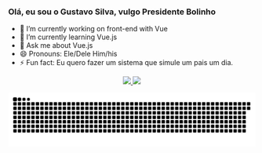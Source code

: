 ### Olá, eu sou o Gustavo Silva, vulgo Presidente Bolinho

- 🔭 I’m currently working on front-end with Vue
- 🌱 I’m currently learning Vue.js
- 💬 Ask me about Vue.js
- 😄 Pronouns: Ele/Dele Him/his
- ⚡ Fun fact: Eu quero fazer um sistema que simule um pais um dia.

<div align="center">
  <a href="https://github.com/PresidenteBolinho">
  <img height="180em" src="https://github-readme-stats.vercel.app/api?username=presidentebolinho&show_icons=true&theme=dracula&include_all_commits=true&count_private=true"/>
  <img height="180em" src="https://github-readme-stats.vercel.app/api/top-langs/?username=presidentebolinho&layout=compact&langs_count=7&theme=dracula"/>
</div>
  
![Snake animation](https://github.com/presidentebolinho/presidentebolinho/blob/output/github-contribution-grid-snake.svg)
